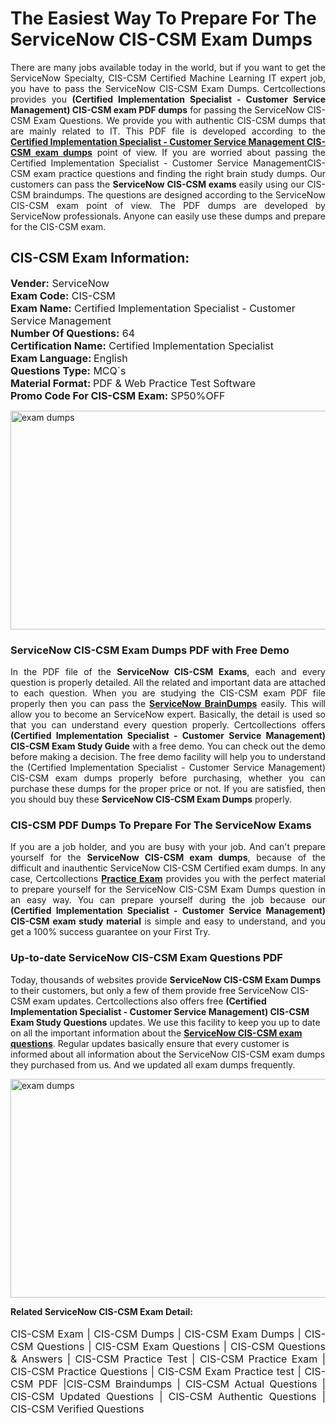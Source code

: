 <h1>The Easiest Way To Prepare For The ServiceNow CIS-CSM Exam Dumps</h1> <p style="text-align:justify">There are many jobs available today in the world, but if you want to get the ServiceNow Specialty, CIS-CSM Certified Machine Learning IT expert job, you have to pass the ServiceNow CIS-CSM Exam Dumps. Certcollections provides you <strong>(Certified Implementation Specialist - Customer Service Management) CIS-CSM exam PDF dumps</strong> for passing the ServiceNow CIS-CSM Exam Questions. We provide you with authentic CIS-CSM dumps that are mainly related to IT. This PDF file is developed according to the <a href="https://www.certsofficial.com/servicenow/cis-csm-questions"><strong>Certified Implementation Specialist - Customer Service Management CIS-CSM exam dumps</strong></a> point of view. If you are worried about passing the Certified Implementation Specialist - Customer Service ManagementCIS-CSM exam practice questions and finding the right brain study dumps. Our customers can pass the <strong>ServiceNow CIS-CSM exams </strong>easily using our CIS-CSM braindumps. The questions are designed according to the ServiceNow CIS-CSM exam point of view. The PDF dumps are developed by ServiceNow professionals. Anyone can easily use these dumps and prepare for the CIS-CSM exam.</p> <h2><strong>CIS-CSM Exam Information:</strong></h2> <p><span style="font-size:16px"><strong>Vender:</strong> ServiceNow<br /> <strong>Exam Code:</strong> CIS-CSM<br /> <strong>Exam Name:</strong> Certified Implementation Specialist - Customer Service Management<br /> <strong>Number Of Questions:</strong> 64<br /> <strong>Certification Name:</strong> Certified Implementation Specialist<br /> <strong>Exam Language: </strong>English<br /> <strong>Questions Type:</strong> MCQ`s<br /> <strong>Material Format: </strong>PDF & Web Practice Test Software<br /> <strong>Promo Code For CIS-CSM Exam:</strong> SP50%OFF</span></p> <p><a href="https://www.certsofficial.com/servicenow/cis-csm-questions" rel="no-follow"><img alt="exam dumps" src="https://www.certcollections.com/uploads/content/certsofficial.jpg" style="height:350px; width:750px" /></a></p> <h3><strong>ServiceNow CIS-CSM Exam Dumps PDF with Free Demo</strong></h3> <p style="text-align:justify">In the PDF file of the <strong>ServiceNow CIS-CSM Exams</strong>, each and every question is properly detailed. All the related and important data are attached to each question. When you are studying the CIS-CSM exam PDF file properly then you can pass the <a href="https://www.certsofficial.com/servicenow-dumps"><strong>ServiceNow BrainDumps</strong></a> easily. This will allow you to become an ServiceNow expert. Basically, the detail is used so that you can understand every question properly. Certcollections offers <strong>(Certified Implementation Specialist - Customer Service Management) CIS-CSM Exam Study Guide</strong> with a free demo. You can check out the demo before making a decision. The free demo facility will help you to understand the (Certified Implementation Specialist - Customer Service Management) CIS-CSM exam dumps properly before purchasing, whether you can purchase these dumps for the proper price or not. If you are satisfied, then you should buy these <strong>ServiceNow CIS-CSM Exam Dumps</strong> properly.</p> <h3><strong>CIS-CSM PDF Dumps To Prepare For The ServiceNow Exams</strong></h3> <p style="text-align:justify">If you are a job holder, and you are busy with your job. And can't prepare yourself for the <strong>ServiceNow CIS-CSM exam dumps</strong>, because of the difficult and inauthentic ServiceNow CIS-CSM Certified exam dumps. In any case, Certcollections <strong><a href="https://www.certsofficial.com/">Practice Exam</a></strong> provides you with the perfect material to prepare yourself for the ServiceNow CIS-CSM Exam Dumps question in an easy way. You can prepare yourself during the job because our <strong>(Certified Implementation Specialist - Customer Service Management) CIS-CSM exam study material</strong> is simple and easy to understand, and you get a 100% success guarantee on your First Try.</p> <h3><strong>Up-to-date ServiceNow CIS-CSM Exam Questions PDF</strong></h3> <p>Today, thousands of websites provide <strong>ServiceNow CIS-CSM Exam Dumps</strong> to their customers, but only a few of them provide free ServiceNow CIS-CSM exam updates. Certcollections also offers free <strong>(Certified Implementation Specialist - Customer Service Management) CIS-CSM Exam Study Questions</strong> updates. We use this facility to keep you up to date on all the important information about the <a href="https://www.certsofficial.com/servicenow/cis-csm-questions"><strong>ServiceNow CIS-CSM exam questions</strong></a>. Regular updates basically ensure that every customer is informed about all information about the ServiceNow CIS-CSM exam dumps they purchased from us. And we updated all exam dumps frequently.</p> <p><a href="https://www.certsofficial.com/servicenow/cis-csm-questions"><img alt="exam dumps " src="https://www.certcollections.com/uploads/content/certsofficial2.jpg" style="height:350px; width:750px" /></a></p> <p style="text-align:justify"><span style="font-size:14px"><strong>Related ServiceNow CIS-CSM Exam Detail:</strong></span><br /> <br /> <span style="font-size:16px">CIS-CSM Exam | CIS-CSM Dumps | CIS-CSM Exam Dumps | CIS-CSM Questions | CIS-CSM Exam Questions | CIS-CSM Questions & Answers | CIS-CSM Practice Test | CIS-CSM Practice Exam | CIS-CSM Practice Questions | CIS-CSM Exam Practice test | CIS-CSM PDF |CIS-CSM Braindumps | CIS-CSM Actual Questions | CIS-CSM Updated Questions | CIS-CSM Authentic Questions | CIS-CSM Verified Questions</span></p>
